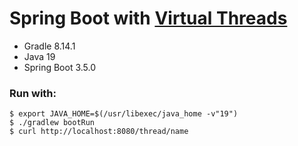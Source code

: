 # Spring Boot with [Virtual Threads](https://blog.devgenius.io/java-virtual-threads-715c162c6c39)

- Gradle 8.14.1
- Java 19
- Spring Boot 3.5.0

### Run with:

```shell
$ export JAVA_HOME=$(/usr/libexec/java_home -v"19")
$ ./gradlew bootRun
$ curl http://localhost:8080/thread/name
```
